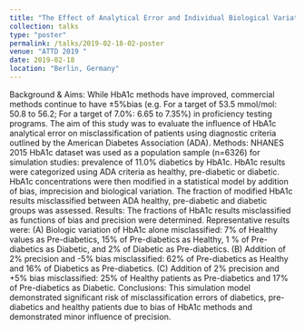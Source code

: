 ```yaml
---
title: "The Effect of Analytical Error and Individual Biological Variation of Hemoglobin A1c on the Risk of Misclassification of Diabetes and Pre-Diabetes American Diabetes Association Diagnostic Criteria"
collection: talks
type: "poster"
permalink: /talks/2019-02-18-02-poster
venue: "ATTD 2019 "
date: 2019-02-18
location: "Berlin, Germany"
---
```


Background & Aims: While HbA1c methods have improved, commercial methods continue to have ±5%bias (e.g. For a target of 53.5 mmol/mol: 50.8 to 56.2; For a target of 7.0%: 6.65 to 7.35%) in proficiency testing programs.  The aim of this study was to evaluate the influence of HbA1c analytical error on misclassification of patients using diagnostic criteria outlined by the American Diabetes Association (ADA).
Methods: NHANES 2015 HbA1c dataset was used as a population sample (n=6326) for simulation studies: prevalence of 11.0% diabetics by HbA1c.  HbA1c results were categorized using ADA criteria as healthy, pre-diabetic or diabetic. HbA1c concentrations were then modified in a statistical model by addition of bias, imprecision and biological variation. The fraction of modified HbA1c results misclassified between ADA healthy, pre-diabetic and diabetic groups was assessed.
Results: The fractions of HbA1c results misclassified as functions of bias and precision were determined. Representative results were: (A) Biologic variation of HbA1c alone misclassified:  7% of Healthy values as Pre-diabetics, 15% of Pre-diabetics as Healthy, 1 % of Pre-diabetics as Diabetic, and 2% of Diabetic as Pre-diabetics. (B) Addition of 2% precision and -5% bias misclassified: 62% of Pre-diabetics as Healthy and 16% of Diabetics as Pre-diabetics. (C) Addition of 2% precision and +5% bias misclassified: 25% of Healthy patients as Pre-diabetics and 17% of Pre-diabetics as Diabetic.
Conclusions:  This simulation model demonstrated significant risk of misclassification errors of diabetics,  pre-diabetics and healthy patients due to bias of HbA1c methods and demonstrated minor influence of precision.